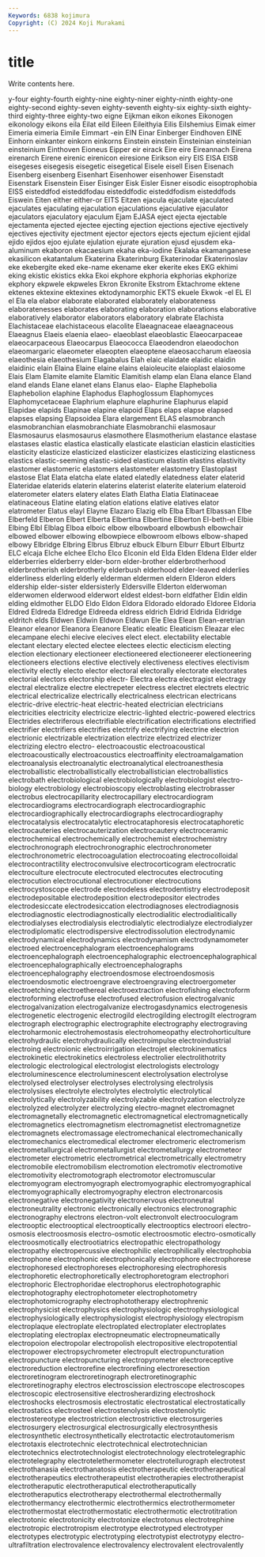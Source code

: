 ```yaml
---
Keywords: 6838 kojimura
Copyright: (C) 2024 Koji Murakami
---
```


# title

Write contents here.



y-four eighty-fourth eighty-nine eighty-niner eighty-ninth eighty-one eighty-second eighty-seven eighty-seventh eighty-six
eighty-sixth eighty-third eighty-three eighty-two eigne Eijkman eikon eikones Eikonogen eikonology
eikons eila Eilat eild Eileen Eileithyia Eilis Eilshemius Eimak eimer
Eimeria eimeria Eimile Eimmart -ein EIN Einar Einberger Eindhoven EINE
Einhorn einkanter einkorn einkorns Einstein einstein Einsteinian einsteinian einsteinium Einthoven
Eioneus Eipper eir eirack Eire eire Eireannach Eirena eirenarch Eirene
eirenic eirenicon eiresione Eirikson eiry EIS EISA EISB eisegeses eisegesis
eisegetic eisegetical Eisele eisell Eisen Eisenach Eisenberg eisenberg Eisenhart Eisenhower
eisenhower Eisenstadt Eisenstark Eisenstein Eiser Eisinger Eisk Eisler Eisner eisodic
eisoptrophobia EISS eisteddfod eisteddfodau eisteddfodic eisteddfodism eisteddfods Eiswein Eiten either
either-or EITS Eitzen ejacula ejaculate ejaculated ejaculates ejaculating ejaculation ejaculations
ejaculative ejaculator ejaculators ejaculatory ejaculum Ejam EJASA eject ejecta ejectable
ejectamenta ejected ejectee ejecting ejection ejections ejective ejectively ejectives ejectivity
ejectment ejector ejectors ejects ejectum ejicient ejidal ejido ejidos ejoo
ejulate ejulation ejurate ejuration ejusd ejusdem eka-aluminum ekaboron ekacaesium ekaha
eka-iodine Ekalaka ekamanganese ekasilicon ekatantalum Ekaterina Ekaterinburg Ekaterinodar Ekaterinoslav eke
ekebergite eked eke-name ekename eker ekerite ekes EKG ekhimi eking
ekistic ekistics ekka Ekoi ekphore ekphoria ekphorias ekphorize ekphory ekpwele
ekpweles Ekron Ekronite Ekstrom Ektachrome ektene ektenes ektexine ektexines ektodynamorphic
EKTS ekuele Ekwok -el EL El el Ela ela elabor
elaborate elaborated elaborately elaborateness elaboratenesses elaborates elaborating elaboration elaborations elaborative
elaboratively elaborator elaborators elaboratory elabrate Elachista Elachistaceae elachistaceous elacolite Elaeagnaceae
elaeagnaceous Elaeagnus Elaeis elaenia elaeo- elaeoblast elaeoblastic Elaeocarpaceae elaeocarpaceous Elaeocarpus
Elaeococca Elaeodendron elaeodochon elaeomargaric elaeometer elaeopten elaeoptene elaeosaccharum elaeosia elaeothesia
elaeothesium Elagabalus Elah elaic elaidate elaidic elaidin elaidinic elain Elaina
Elaine elaine elains elaioleucite elaioplast elaiosome Elais Elam Elamite elamite
Elamitic Elamitish elamp elan Elana elance Eland eland elands Elane
elanet elans Elanus elao- Elaphe Elaphebolia Elaphebolion elaphine Elaphodus Elaphoglossum
Elaphomyces Elaphomycetaceae Elaphrium elaphure elaphurine Elaphurus elapid Elapidae elapids Elapinae
elapine elapoid Elaps elaps elapse elapsed elapses elapsing Elapsoidea Elara
elargement ELAS elasmobranch elasmobranchian elasmobranchiate Elasmobranchii elasmosaur Elasmosaurus elasmosaurus elasmothere
Elasmotherium elastance elastase elastases elastic elastica elastically elasticate elastician elasticin
elasticities elasticity elasticize elasticized elasticizer elasticizes elasticizing elasticness elastics elastic-seeming
elastic-sided elasticum elastin elastins elastivity elastomer elastomeric elastomers elastometer elastometry
Elastoplast elastose Elat Elata elatcha elate elated elatedly elatedness elater
elaterid Elateridae elaterids elaterin elaterins elaterist elaterite elaterium elateroid elaterometer
elaters elatery elates Elath Elatha Elatia Elatinaceae elatinaceous Elatine elating
elation elations elative elatives elator elatrometer Elatus elayl Elayne Elazaro
Elazig elb Elba Elbart Elbassan Elbe Elberfeld Elberon Elbert Elberta
Elbertina Elbertine Elberton El-beth-el Elbie Elbing Elbl Elblag Elboa elboic
elbow elbowboard elbowbush elbowchair elbowed elbower elbowing elbowpiece elbowroom elbows
elbow-shaped elbowy Elbridge Elbring Elbrus Elbruz elbuck Elburn Elburr Elburt
Elburtz ELC elcaja Elche elchee Elcho Elco Elconin eld Elda
Elden Eldena Elder elder elderberries elderberry elder-born elder-brother elderbrotherhood elderbrotherish
elderbrotherly elderbush elderhood elder-leaved elderlies elderliness elderling elderly elderman eldermen
eldern Elderon elders eldership elder-sister eldersisterly Eldersville Elderton elderwoman elderwomen
elderwood elderwort eldest eldest-born eldfather Eldin eldin elding eldmother ELDO
Eldo Eldon Eldora Eldorado eldorado Eldoree Eldoria Eldred Eldreda Eldredge
Eldreeda eldress eldrich Eldrid Eldrida Eldridge eldritch elds Eldwen Eldwin
Eldwon Eldwun Ele Elea Elean Elean-eretrian Eleanor eleanor Eleanora Eleanore
Eleatic eleatic Eleaticism Eleazar elec elecampane elechi elecive elecives elect
elect. electability electable electant electary elected electee electees electic electicism
electing election electionary electioneer electioneered electioneerer electioneering electioneers elections elective
electively electiveness electives electivism electivity electly electo elector electoral electorally
electorate electorates electorial electors electorship electr- Electra electra electragist electragy
electral electralize electre electrepeter electress electret electrets electric electrical electricalize
electrically electricalness electrican electricans electric-drive electric-heat electric-heated electrician electricians electricities
electricity electricize electric-lighted electric-powered electrics Electrides electriferous electrifiable electrification electrifications
electrified electrifier electrifiers electrifies electrify electrifying electrine electrion electrionic electrizable
electrization electrize electrized electrizer electrizing electro electro- electroacoustic electroacoustical electroacoustically
electroacoustics electroaffinity electroamalgamation electroanalysis electroanalytic electroanalytical electroanesthesia electroballistic electroballistically electroballistician
electroballistics electrobath electrobiological electrobiologically electrobiologist electro-biology electrobiology electrobioscopy electroblasting electrobrasser
electrobus electrocapillarity electrocapillary electrocardiogram electrocardiograms electrocardiograph electrocardiographic electrocardiographically electrocardiographs electrocardiography
electrocatalysis electrocatalytic electrocataphoresis electrocataphoretic electrocauteries electrocauterization electrocautery electroceramic electrochemical electrochemically
electrochemist electrochemistry electrochronograph electrochronographic electrochronometer electrochronometric electrocoagulation electrocoating electrocolloidal electrocontractility
electroconvulsive electrocorticogram electrocratic electroculture electrocute electrocuted electrocutes electrocuting electrocution electrocutional
electrocutioner electrocutions electrocystoscope electrode electrodeless electrodentistry electrodeposit electrodepositable electrodeposition electrodepositor
electrodes electrodesiccate electrodesiccation electrodiagnoses electrodiagnosis electrodiagnostic electrodiagnostically electrodialitic electrodialitically electrodialyses
electrodialysis electrodialytic electrodialyze electrodialyzer electrodiplomatic electrodispersive electrodissolution electrodynamic electrodynamical electrodynamics
electrodynamism electrodynamometer electroed electroencephalogram electroencephalograms electroencephalograph electroencephalographic electroencephalographical electroencephalographically electroencephalographs
electroencephalography electroendosmose electroendosmosis electroendosmotic electroengrave electroengraving electroergometer electroetching electroethereal electroextraction
electrofishing electroform electroforming electrofuse electrofused electrofusion electrogalvanic electrogalvanization electrogalvanize electrogasdynamics
electrogenesis electrogenetic electrogenic electrogild electrogilding electrogilt electrogram electrograph electrographic electrographite
electrography electrograving electroharmonic electrohemostasis electrohomeopathy electrohorticulture electrohydraulic electrohydraulically electroimpulse electroindustrial
electroing electroionic electroirrigation electrojet electrokinematics electrokinetic electrokinetics electroless electrolier electrolithotrity
electrologic electrological electrologist electrologists electrology electroluminescence electroluminescent electrolysation electrolyse electrolysed
electrolyser electrolyses electrolysing electrolysis electrolysises electrolyte electrolytes electrolytic electrolytical electrolytically
electrolyzability electrolyzable electrolyzation electrolyze electrolyzed electrolyzer electrolyzing electro-magnet electromagnet electromagnetally
electromagnetic electromagnetical electromagnetically electromagnetics electromagnetism electromagnetist electromagnetize electromagnets electromassage electromechanical
electromechanically electromechanics electromedical electromer electromeric electromerism electrometallurgical electrometallurgist electrometallurgy electrometeor
electrometer electrometric electrometrical electrometrically electrometry electromobile electromobilism electromotion electromotiv electromotive
electromotivity electromotograph electromotor electromuscular electromyogram electromyograph electromyographic electromyographical electromyographically electromyography
electron electronarcosis electronegative electronegativity electronervous electroneutral electroneutrality electronic electronically electronics
electronographic electronography electrons electron-volt electronvolt electrooculogram electrooptic electrooptical electrooptically electrooptics
electroori electro-osmosis electroosmosis electro-osmotic electroosmotic electro-osmotically electroosmotically electrootiatrics electropathic electropathology
electropathy electropercussive electrophilic electrophilically electrophobia electrophone electrophonic electrophonically electrophore electrophorese
electrophoresed electrophoreses electrophoresing electrophoresis electrophoretic electrophoretically electrophoretogram electrophori electrophoric Electrophoridae
electrophorus electrophotographic electrophotography electrophotometer electrophotometry electrophotomicrography electrophototherapy electrophrenic electrophysicist electrophysics
electrophysiologic electrophysiological electrophysiologically electrophysiologist electrophysiology electropism electroplaque electroplate electroplated electroplater
electroplates electroplating electroplax electropneumatic electropneumatically electropoion electropolar electropolish electropositive electropotential
electropower electropsychrometer electropult electropuncturation electropuncture electropuncturing electropyrometer electroreceptive electroreduction electrorefine
electrorefining electroresection electroretinogram electroretinograph electroretinographic electroretinography electros electroscission electroscope electroscopes
electroscopic electrosensitive electrosherardizing electroshock electroshocks electrosmosis electrostatic electrostatical electrostatically electrostatics
electrosteel electrostenolysis electrostenolytic electrostereotype electrostriction electrostrictive electrosurgeries electrosurgery electrosurgical electrosurgically
electrosynthesis electrosynthetic electrosynthetically electrotactic electrotautomerism electrotaxis electrotechnic electrotechnical electrotechnician electrotechnics
electrotechnologist electrotechnology electrotelegraphic electrotelegraphy electrotelethermometer electrotellurograph electrotest electrothanasia electrothanatosis electrotherapeutic
electrotherapeutical electrotherapeutics electrotherapeutist electrotherapies electrotherapist electrotheraputic electrotheraputical electrotheraputically electrotheraputics electrotherapy
electrothermal electrothermally electrothermancy electrothermic electrothermics electrothermometer electrothermostat electrothermostatic electrothermotic electrotitration
electrotonic electrotonicity electrotonize electrotonus electrotrephine electrotropic electrotropism electrotype electrotyped electrotyper
electrotypes electrotypic electrotyping electrotypist electrotypy electro-ultrafiltration electrovalence electrovalency electrovalent electrovalently
